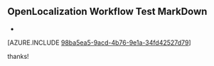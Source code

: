 ## OpenLocalization Workflow Test MarkDown
* 

[AZURE.INCLUDE [98ba5ea5-9acd-4b76-9e1a-34fd42527d79](calleeMd1.md)]

 
thanks!